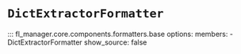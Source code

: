 # `DictExtractorFormatter`

::: fl_manager.core.components.formatters.base
    options:
      members:
      - DictExtractorFormatter
      show_source: false
